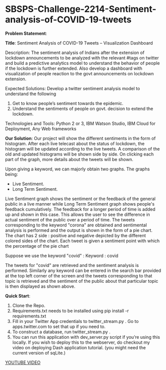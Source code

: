 # SBSPS-Challenge-2214-Sentiment-analysis-of-COVID-19-tweets
**Problem Statement**:

**Title**: 
Sentiment Analysis of COVID-19 Tweets – Visualization Dashboard

Description:
The sentiment analysis of Indians after the extension of lockdown announcements to be analyzed with the relevant #tags on twitter and build a predictive analytics model to understand the behavior of people if the lockdown is further extended.  Also develop a dashboard with visualization of people reaction to the govt announcements on lockdown extension.

Expected Solutions:
Develop a twitter sentiment analysis model to understand the following
1. Get to know people’s sentiment towards the epidemic.
2. Understand the sentiments of people on govt. decision to extend the lockdown.

Technologies and Tools: Python 2 or 3, IBM Watson Studio, IBM Cloud for Deployment, Any Web frameworks

**Our Solution**:
Our project will show the different sentiments in the form of histogram.
After each live telecast about the status of lockdown, the histogram will be updated according to the live tweets.
A comparison of the old and updated histograms will be shown side by side.
On clicking each part of the graph, more details about the tweets will be shown.

Upon giving a keyword, we can majorly obtain two graphs. The graphs being:
- Live Sentiment.
- Long Term Sentiment.

Live Sentiment graph shows the sentiment or the feedback of the general public in a live manner while Long Term Sentiment graph shows people's feedback cumulatively. The feedback for a longer period of time is added up and shown in this case. This allows the user to see the difference in actual sentiment of the public over a period of time.
The tweets corresponding to the keyword "corona" are obtained and sentimental analysis is performed and the output is shown in the form of a pie chart. The chart has 2 side : positive and negative depicted by the different colored sides of the chart. 
Each tweet is given a sentiment point with which the percentage of the pie chart

Suppose we use the keyword "covid" :
Keyword : covid

The tweets for "covid" are retrieved and the sentiment analysis is performed.
Similarly any keyword can be entered in the search bar provided at the top left corner of the screen and the tweets corresponding to that topic is retrieved and the sentiment of the public about that particular topic is then displayed as shown above.

**Quick Start**:
1. Clone the Repo.
2. Requirements.txt needs to be installed using pip install -r requirements.txt
3. Fill in your Twitter App credentials to twitter_stream.py . Go to apps.twitter.com to set that up if you need to.
4. To construct a database, run twitter_stream.py .
5. You can run this application with dev_server.py script if you’re using this locally. If you wish to deploy this to the webserver, do checkout my video on deploying Dash application tutorial.
(you might need the current version of sqLite.)

[YOUTUBE VIDEO](https://www.youtube.com/watch?v=A4etA_z-_Ew&feature=youtu.be) 
